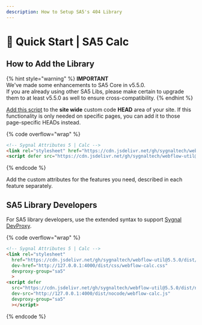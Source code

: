 ```yaml
---
description: How to Setup SA5's 404 Library
---
```


# 🚀 Quick Start | SA5 Calc

## How to Add the Library   <a href="#step-1---add-the-library" id="step-1---add-the-library"></a>

{% hint style="warning" %}
**IMPORTANT** \
We've made some enhancements to SA5 Core in v5.5.0. \
If you are already using other SA5 Libs, please make certain to upgrade them to at least v5.5.0 as well to ensure cross-compatibility.&#x20;
{% endhint %}

[Add this script](../overview/how-to-add-custom-code.md) to the **site wide** custom code **HEAD** area of your site. If this functionality is only needed on specific pages, you can add it to those page-specific HEADs instead. &#x20;

{% code overflow="wrap" %}
```html
<!-- Sygnal Attributes 5 | Calc --> 
<link rel="stylesheet" href="https://cdn.jsdelivr.net/gh/sygnaltech/webflow-util@5.5.0/dist/css/webflow-calc.css"> 
<script defer src="https://cdn.jsdelivr.net/gh/sygnaltech/webflow-util@5.5.0/dist/nocode/webflow-calc.js"></script>
```
{% endcode %}

Add the custom attributes for the features you need, described in each feature separately. &#x20;

## SA5 Library Developers

For SA5 library developers, use the extended syntax to support [Sygnal DevProxy](https://engine.sygnal.com/devproxy).&#x20;

{% code overflow="wrap" %}
```html
<!-- Sygnal Attributes 5 | Calc --> 
<link rel="stylesheet" 
  href="https://cdn.jsdelivr.net/gh/sygnaltech/webflow-util@5.5.0/dist/css/webflow-calc.css"
  dev-href="http://127.0.0.1:4000/dist/css/webflow-calc.css"
  devproxy-group="sa5"
  > 
<script defer 
  src="https://cdn.jsdelivr.net/gh/sygnaltech/webflow-util@5.5.0/dist/nocode/webflow-calc.js" 
  dev-src="http://127.0.0.1:4000/dist/nocode/webflow-calc.js"
  devproxy-group="sa5"
  ></script>
```
{% endcode %}





